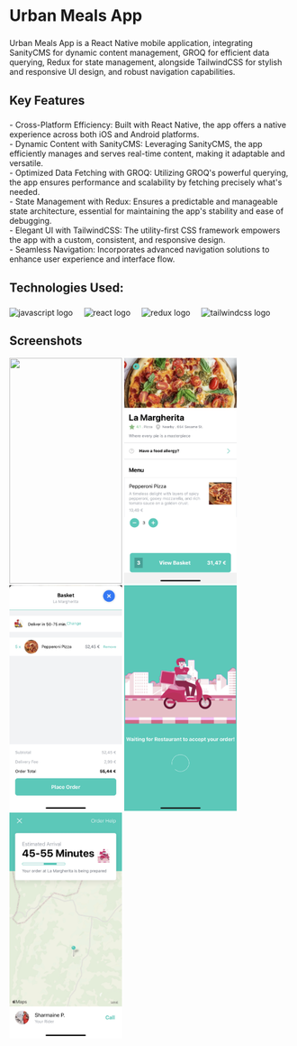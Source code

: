 <h1 align="left">Urban Meals App</h1>

###

<p align="left">Urban Meals App is a React Native mobile application, integrating SanityCMS for dynamic content management, GROQ for efficient data querying, Redux for state management, alongside TailwindCSS for stylish and responsive UI design, and robust navigation capabilities.</p>

###

<h2 align="left">Key Features</h2>

###

<p align="left">
  - Cross-Platform Efficiency: Built with React Native, the app offers a native experience across both iOS and Android platforms.<br>
  - Dynamic Content with SanityCMS: Leveraging SanityCMS, the app efficiently manages and serves real-time content, making it adaptable and versatile.<br>
  - Optimized Data Fetching with GROQ: Utilizing GROQ's powerful querying, the app ensures performance and scalability by fetching precisely what's needed.<br>
  - State Management with Redux: Ensures a predictable and manageable state architecture, essential for maintaining the app's stability and ease of debugging.<br>
  - Elegant UI with TailwindCSS: The utility-first CSS framework empowers the app with a custom, consistent, and responsive design.<br>
  - Seamless Navigation: Incorporates advanced navigation solutions to enhance user experience and interface flow.
</p>

###

<h2 align="left">Technologies Used:</h2>

###

<div align="left">
  <img src="https://cdn.jsdelivr.net/gh/devicons/devicon/icons/javascript/javascript-original.svg" height="40" alt="javascript logo"  />
  <img width="12" />
  <img src="https://cdn.jsdelivr.net/gh/devicons/devicon/icons/react/react-original.svg" height="40" alt="react logo"  />
  <img width="12" />
  <img src="https://cdn.jsdelivr.net/gh/devicons/devicon/icons/redux/redux-original.svg" height="40" alt="redux logo"  />
  <img width="12" />
  <img src="https://cdn.jsdelivr.net/gh/devicons/devicon/icons/tailwindcss/tailwindcss-original-wordmark.svg" height="40" alt="tailwindcss logo"  />
</div>

###

<h2 align="left">Screenshots</h2>


<div>
  <img src="./assets/homescreen.png" height="400" width="200">
  <img src="./assets/restaurantscreen.png" height="400" width="200">
  <img src="./assets/basketscreen.png" height="400" width="200">
  <img src="./assets/preparingorderscreen.png" height="400" width="200">
  <img src="./assets/deliveryscreen.png" height="400" width="200">
</div>

###

